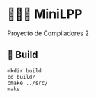 # 👨🏻‍💻 MiniLPP
Proyecto de Compiladores 2

## 🔨 Build
```
mkdir build
cd build/
cmake ../src/
make
```
